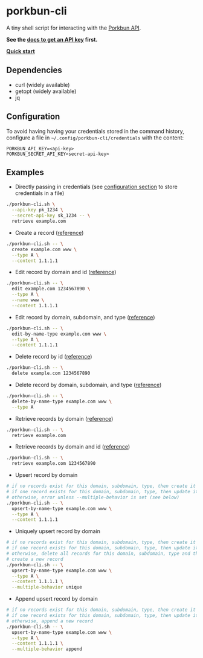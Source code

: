 # porkbun-cli

A tiny shell script for interacting with the [Porkbun API](https://porkbun.com/api/json/v3/documentation).

**See the [docs to get an API key](https://porkbun.com/api/json/v3/documentation#Authentication) first.**

**[Quick start](#Examples)**

## Dependencies

- curl (widely available)
- getopt (widely available)
- jq

## Configuration

To avoid having having your credentials stored in the command history, configure a file in `~/.config/porkbun-cli/credentials` with the content:
```
PORKBUN_API_KEY=<api-key>
PORKBUN_SECRET_API_KEY<secret-api-key>
```

## Examples

- Directly passing in credentials (see [configuration section](#configuration) to store credentials in a file)
```sh
./porkbun-cli.sh \
  --api-key pk_1234 \
  --secret-api-key sk_1234 -- \
  retrieve example.com
```

- Create a record ([reference](https://porkbun.com/api/json/v3/documentation#DNS%20Create%20Record))
```sh
./porkbun-cli.sh -- \
  create example.com www \
  --type A \
  --content 1.1.1.1
```

- Edit record by domain and id ([reference](https://porkbun.com/api/json/v3/documentation#DNS%20Edit%20Record%20by%20Domain%20and%20ID))
```sh
./porkbun-cli.sh -- \
  edit example.com 1234567890 \
  --type A \
  --name www \
  --content 1.1.1.1
```

- Edit record by domain, subdomain, and type ([reference](https://porkbun.com/api/json/v3/documentation#DNS%20Edit%20Record%20by%20Domain,%20Subdomain%20and%20Type))
```sh
./porkbun-cli.sh -- \
  edit-by-name-type example.com www \
  --type A \
  --content 1.1.1.1
```

- Delete record by id ([reference](https://porkbun.com/api/json/v3/documentation#DNS%20Delete%20Record%20by%20Domain%20and%20ID))
```sh
./porkbun-cli.sh -- \
  delete example.com 1234567890
```

- Delete record by domain, subdomain, and type ([reference](https://porkbun.com/api/json/v3/documentation#DNS%20Delete%20Records%20by%20Domain,%20Subdomain%20and%20Type))
```sh
./porkbun-cli.sh -- \
  delete-by-name-type example.com www \
  --type A
```

- Retrieve records by domain ([reference](https://porkbun.com/api/json/v3/documentation#DNS%20Retrieve%20Records%20by%20Domain%20or%20ID))
```sh
./porkbun-cli.sh -- \
  retrieve example.com
```

- Retrieve records by domain and id ([reference](https://porkbun.com/api/json/v3/documentation#DNS%20Retrieve%20Records%20by%20Domain%20or%20ID))
```sh
./porkbun-cli.sh -- \
  retrieve example.com 1234567890
```

- Upsert record by domain
```sh
# if no records exist for this domain, subdomain, type, then create it
# if one record exists for this domain, subdomain, type, then update it
# otherwise, error unless --multiple-behavior is set (see below)
./porkbun-cli.sh -- \
  upsert-by-name-type example.com www \
  --type A \
  --content 1.1.1.1
```

- Uniquely upsert record by domain
```sh
# if no records exist for this domain, subdomain, type, then create it
# if one record exists for this domain, subdomain, type, then update it
# otherwise, delete all records for this domain, subdomain, type and then
# create a new record
./porkbun-cli.sh -- \
  upsert-by-name-type example.com www \
  --type A \
  --content 1.1.1.1 \
  --multiple-behavior unique
```

- Append upsert record by domain
```sh
# if no records exist for this domain, subdomain, type, then create it
# if one record exists for this domain, subdomain, type, then update it
# otherwise, append a new record
./porkbun-cli.sh -- \
  upsert-by-name-type example.com www \
  --type A \
  --content 1.1.1.1 \
  --multiple-behavior append
```
